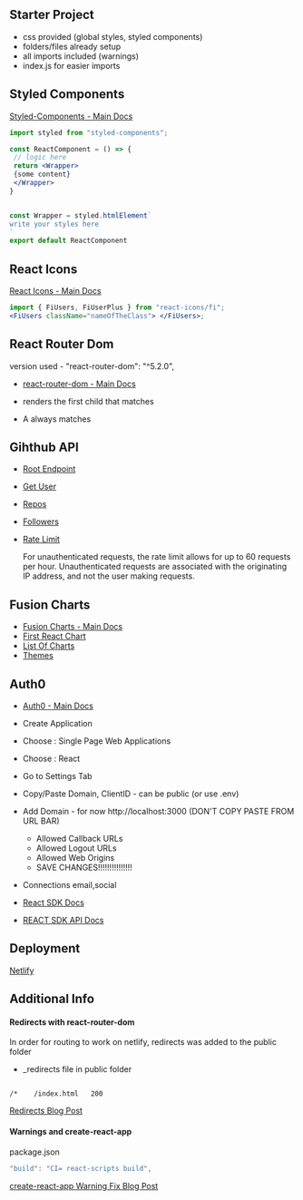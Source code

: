## Starter Project

-   css provided (global styles, styled components)
-   folders/files already setup
-   all imports included (warnings)
-   index.js for easier imports

## Styled Components

[Styled-Components - Main Docs](https://styled-components.com/)

```jsx
import styled from "styled-components";

const ReactComponent = () => {
 // logic here
 return <Wrapper>
 {some content}
 </Wrapper>
}


const Wrapper = styled.htmlElement`
write your styles here
`
export default ReactComponent
```

## React Icons

[React Icons - Main Docs](https://react-icons.github.io/react-icons/)

```jsx
import { FiUsers, FiUserPlus } from "react-icons/fi";
<FiUsers className="nameOfTheClass"> </FiUsers>;
```

## React Router Dom

version used - "react-router-dom": "^5.2.0",

-   [react-router-dom - Main Docs](https://reactrouter.com/web/guides/quick-start)

-   <Switch> renders the first child <Route> that matches
-   A <Route path="*"> always matches

## Gihthub API

-   [Root Endpoint](https://api.github.com)
-   [Get User](https://api.github.com/users/wesbos)
-   [Repos](https://api.github.com/users/john-smilga/repos?per_page=100)
-   [Followers](https://api.github.com/users/john-smilga/followers)
-   [Rate Limit](https://api.github.com/rate_limit)

    For unauthenticated requests, the rate limit allows for up to 60 requests per hour. Unauthenticated requests are associated with the originating IP address, and not the user making requests.

## Fusion Charts

-   [Fusion Charts - Main Docs](https://www.fusioncharts.com/)
-   [First React Chart](https://www.fusioncharts.com/dev/getting-started/react/your-first-chart-using-react)
-   [List Of Charts](https://www.fusioncharts.com/dev/chart-guide/list-of-charts)
-   [Themes](https://www.fusioncharts.com/dev/themes/introduction-to-themes)

## Auth0

-   [Auth0 - Main Docs](https://auth0.com/)

-   Create Application
-   Choose : Single Page Web Applications
-   Choose : React
-   Go to Settings Tab
-   Copy/Paste Domain, ClientID - can be public (or use .env)
-   Add Domain -
    for now http://localhost:3000 (DON'T COPY PASTE FROM URL BAR)

    -   Allowed Callback URLs
    -   Allowed Logout URLs
    -   Allowed Web Origins
    -   SAVE CHANGES!!!!!!!!!!!!!!!

-   Connections
    email,social

-   [React SDK Docs](https://auth0.com/docs/libraries/auth0-react)
-   [REACT SDK API Docs](https://auth0.github.io/auth0-react/)

## Deployment

[Netlify](https://www.netlify.com/)

## Additional Info

#### Redirects with react-router-dom

In order for routing to work on netlify, redirects was added to the public folder

-   \_redirects file in public folder

```

/*    /index.html   200

```

[Redirects Blog Post](https://dev.to/dance2die/page-not-found-on-netlify-with-react-router-58mc)

#### Warnings and create-react-app

package.json

```js
"build": "CI= react-scripts build",
```

[create-react-app Warning Fix Blog Post](https://community.netlify.com/t/how-to-fix-build-failures-with-create-react-app-in-production/17752)
